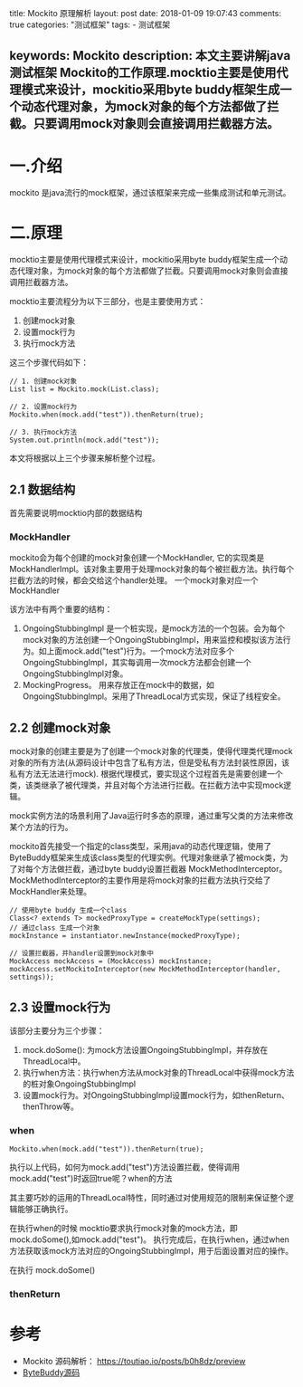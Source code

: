 title: Mockito 原理解析
layout: post
date: 2018-01-09 19:07:43
comments: true
categories: "测试框架"
tags: 
    - 测试框架
    
keywords: Mockito 
description: 本文主要讲解java测试框架 Mockito的工作原理.mocktio主要是使用代理模式来设计，mockitio采用byte buddy框架生成一个动态代理对象，为mock对象的每个方法都做了拦截。只要调用mock对象则会直接调用拦截器方法。
---


# 一.介绍
mockito 是java流行的mock框架，通过该框架来完成一些集成测试和单元测试。



# 二.原理
mocktio主要是使用代理模式来设计，mockitio采用byte buddy框架生成一个动态代理对象，为mock对象的每个方法都做了拦截。只要调用mock对象则会直接调用拦截器方法。

mocktio主要流程分为以下三部分，也是主要使用方式：
1. 创建mock对象
2. 设置mock行为
3. 执行mock方法

这三个步骤代码如下：
```
// 1. 创建mock对象
List list = Mockito.mock(List.class);

// 2. 设置mock行为
Mockito.when(mock.add("test")).thenReturn(true);

// 3. 执行mock方法
System.out.println(mock.add("test"));

```

本文将根据以上三个步骤来解析整个过程。

## 2.1 数据结构
首先需要说明mocktio内部的数据结构

### MockHandler
mockito会为每个创建的mock对象创建一个MockHandler, 它的实现类是MockHandlerImpl。该对象主要用于处理mock对象的每个被拦截方法。执行每个拦截方法的时候，都会交给这个handler处理。
一个mock对象对应一个MockHandler

该方法中有两个重要的结构：
1. OngoingStubbingImpl 是一个桩实现，是mock方法的一个包装。会为每个mock对象的方法创建一个OngoingStubbingImpl，用来监控和模拟该方法行为。如上面mock.add("test")行为。一个mock方法对应多个OngoingStubbingImpl，其实每调用一次mock方法都会创建一个OngoingStubbingImpl对象。
2. MockingProgress。 用来存放正在mock中的数据，如OngoingStubbingImpl。采用了ThreadLocal方式实现，保证了线程安全。



## 2.2 创建mock对象
mock对象的创建主要是为了创建一个mock对象的代理类，使得代理类代理mock对象的所有方法(从源码设计中包含了私有方法，但是受私有方法封装性原因，该私有方法无法进行mock).
根据代理模式，要实现这个过程首先是需要创建一个类，该类继承了被代理类，并且对每个方法进行拦截。在拦截方法中实现mock逻辑。

mock实例方法的场景利用了Java运行时多态的原理，通过重写父类的方法来修改某个方法的行为。


mockito首先接受一个指定的class类型，采用java的动态代理逻辑，使用了ByteBuddy框架来生成该class类型的代理实例。代理对象继承了被mock类，为了对每个方法做拦截，通过byte buddy设置拦截器 MockMethodInterceptor。MockMethodInterceptor的主要作用是将mock对象的拦截方法执行交给了MockHandler来处理。

```
// 使用byte buddy 生成一个class 
Class<? extends T> mockedProxyType = createMockType(settings);
// 通过class 生成一个对象
mockInstance = instantiator.newInstance(mockedProxyType);

// 设置拦截器，并handler设置到mock对象中
MockAccess mockAccess = (MockAccess) mockInstance;
mockAccess.setMockitoInterceptor(new MockMethodInterceptor(handler, settings));

```

## 2.3 设置mock行为

该部分主要分为三个步骤：
1. mock.doSome(): 为mock方法设置OngoingStubbingImpl，并存放在ThreadLocal中。
2. 执行when方法：执行when方法从mock对象的ThreadLocal中获得mock方法的桩对象OngoingStubbingImpl
3. 设置mock行为。对OngoingStubbingImpl设置mock行为，如thenReturn、thenThrow等。

### when
```
Mockito.when(mock.add("test")).thenReturn(true);
```
执行以上代码，如何为mock.add("test")方法设置拦截，使得调用mock.add("test")时返回true呢？when的方法

其主要巧妙的运用的ThreadLocal特性，同时通过对使用规范的限制来保证整个逻辑能够正确执行。

在执行when的时候 mocktio要求执行mock对象的mock方法，即mock.doSome(),如mock.add("test")。 执行完成后，在执行when，通过when方法获取该mock方法对应的OngoingStubbingImpl，用于后面设置对应的操作。

在执行 mock.doSome()

### thenReturn


# 参考
 - Mockito 源码解析： https://toutiao.io/posts/b0h8dz/preview
 - [ByteBuddy源码](https://github.com/raphw/byte-buddy)




